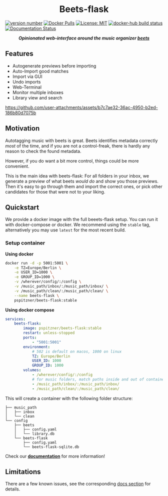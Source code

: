 <!-- start intro -->
<p align="center">
    <h1 align="center">Beets-flask</h1>
</p>

[![version number](https://img.shields.io/github/package-json/v/pspitzner/beets-flask/main?filename=frontend%2Fpackage.json&label=version&color=blue)](https://github.com/pSpitzner/beets-flask/blob/main/CHANGELOG.md)
[![Docker Pulls](https://img.shields.io/docker/pulls/pspitzner/beets-flask)](https://hub.docker.com/r/pspitzner/beets-flask/tags)
[![License: MIT](https://img.shields.io/badge/License-MIT-yellow.svg?label=license)](https://opensource.org/licenses/MIT)
[![docker-hub build status](https://img.shields.io/github/actions/workflow/status/pSpitzner/beets-flask/docker_hub.yml?label=docker%20build)](https://github.com/pSpitzner/beets-flask/pkgs/container/beets-flask)
[![Documentation Status](https://readthedocs.org/projects/beets-flask/badge/?version=latest)](https://beets-flask.readthedocs.io/en/latest/?badge=latest)

<p align="center">
    <em><b>Opinionated web-interface around the music organizer <a href="https://beets.io/">beets</a></b></em>
</p>

<!-- end intro -->

## Features

<!-- start features -->

-   Autogenerate previews before importing
-   Auto-Import good matches
-   Import via GUI
-   Undo imports
-   Web-Terminal
-   Monitor multiple inboxes
-   Library view and search

<!-- end features -->

https://github.com/user-attachments/assets/b7c7ae32-36ac-4950-b2ed-186b80d7075b

## Motivation

<!-- start motivation -->

Autotagging music with beets is great. Beets identifies metadata correctly _most_ of the time, and if you are not a control-freak, there is hardly any reason to check the found metadata.

However, if you do want a bit more control, things could be more convenient.

This is the main idea with beets-flask: For all folders in your inbox, we generate a preview of what beets _would do_ and show you those previews. Then it's easy to go through them and import the correct ones, or pick other candidates for those that were not to your liking.

<!-- end motivation -->

## Quickstart

We provide a docker image with the full beeets-flask setup. You can run it with docker-compose or docker. We recommend using the `stable` tag, alternatively you may use `latest` for the most recent build.


### Setup container

**Using docker**

<!-- start setup container -->

```sh
docker run -d -p 5001:5001 \
    -e TZ=Europe/Berlin \
    -e USER_ID=1000 \
    -e GROUP_ID=1000 \
    -v /wherever/config/:/config \
    -v /music_path/inbox/:/music_path/inbox/ \
    -v /music_path/clean/:/music_path/clean/ \
    --name beets-flask \
    pspitzner/beets-flask:stable
```

<!-- end setup container -->

**Using docker compose**

```yaml
services:
    beets-flask:
        image: pspitzner/beets-flask:stable
        restart: unless-stopped
        ports:
            - "5001:5001"
        environment:
            # 502 is default on macos, 1000 on linux
            TZ: Europe/Berlin
            USER_ID: 1000
            GROUP_ID: 1000
        volumes:
            - /wherever/config/:/config
            # for music folders, match paths inside and out of container!
            - /music_path/inbox/:/music_path/inbox/
            - /music_path/clean/:/music_path/clean/
```

This will create a container with the following folder structure:

```
├── music_path
│   ├── inbox
│   └── clean
└── config
    ├── beets
    │   ├── config.yaml
    │   └── library.db
    └── beets-flask
        ├── config.yaml
        └── beets-flask-sqlite.db
```

Check our [**documentation**](https://beets-flask.readthedocs.io/en/latest/) for more information!

## Limitations

There are a few known issues, see the corresponding [docs section](https://beets-flask.readthedocs.io/latest/limitations.html) for details.

